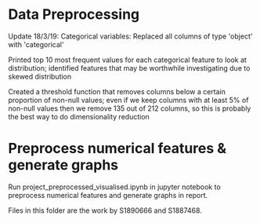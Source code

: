 # Data Preprocessing

Update 18/3/19: Categorical variables: Replaced all columns of type 'object' with 'categorical'

Printed top 10 most frequent values for each categorical feature to look at distribution; identified features that may be worthwhile investigating due to skewed distribution
                                       
Created a threshold function that removes columns below a certain proportion of non-null values; even if we keep columns with at least 5% of non-null values then we remove 135 out of 212 columns, so this is probably the best way to do dimensionality reduction

# Preprocess numerical features & generate graphs

Run project_preprocessed_visualised.ipynb in jupyter notebook to preprocess numerical features and generate graphs in report.

Files in this folder are the work by S1890666 and S1887468.
